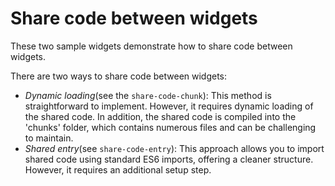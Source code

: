# Share code between widgets

These two sample widgets demonstrate how to share code between widgets.

There are two ways to share code between widgets:
* *Dynamic loading*(see the `share-code-chunk`): This method is straightforward to implement. However, it requires dynamic loading of the shared code. In addition, the shared code is compiled into the 'chunks' folder, which contains numerous files and can be challenging to maintain.
* *Shared entry*(see `share-code-entry`): This approach allows you to import shared code using standard ES6 imports, offering a cleaner structure. However, it requires an additional setup step.
